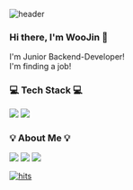 ![header](https://capsule-render.vercel.app/api?type=Rounded&color=auto&height=120&section=header&text=new&nbsp;&nbsp;Developer("Park")&#59;&fontSize=70)
         
   
### Hi there, I'm WooJin 👋  
I'm Junior Backend-Developer!     
I'm finding a job!      

     
     
### 💻 Tech Stack 💻 
<img src="https://img.shields.io/badge/Java-3766AB?style=flat-square&logo=Java&logoColor=white"/> <img src="https://img.shields.io/badge/SpringBoot-6DB33F?style=flat-square&logo=SpringBoot&logoColor=white"/>    
  
   
### 💡 About Me 💡 
<a href="https://velog.io/@ak2j38" target="_blank"><img src="https://img.shields.io/badge/Tech_Blog-red?style=flat-square&logo=Tech-Blog&logoColor=white"/></a> <a href="https://www.instagram.com/woo_jin911/" target="_blank"><img src="https://img.shields.io/badge/Instagram-pink?style=flat-square&logo=Instagram&logoColor=white"/></a> <img src="https://img.shields.io/badge/ak2j38@gmail.com-yellow?style=flat-square&logo=GMail&logoColor=white"/> 
  
  
[![hits](https://hits.seeyoufarm.com/api/count/incr/badge.svg?url=https://github.com/ak2j38&count_bg=%237A7A7A&title_bg=%23FFADCC&icon=reverbnation.svg&icon_color=%23FF0000&title=hits&edge_flat=false)](https://hits.seeyoufarm.com)

    
<!--
**ak2j38/ak2j38** is a ✨ _special_ ✨ repository because its `README.md` (this file) appears on your GitHub profile.

Here are some ideas to get you started:
 
- 🔭 I’m currently working on ...
- 🌱 I’m currently learning ...
- 👯 I’m looking to collaborate on ...
- 🤔 I’m looking for help with ...
- 💬 Ask me about ...
- 📫 How to reach me: ...
- 😄 Pronouns: ...
- ⚡ Fun fact: ...
-->
 
